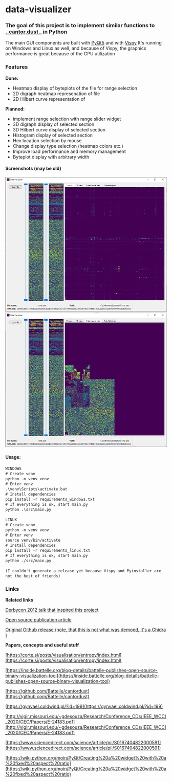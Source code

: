 # data-visualizer

### The goal of this project is to implement similar functions to [..cantor.dust..](https://sites.google.com/site/xxcantorxdustxx/) in Python

The main GUI components are built with [PyQt5](https://pypi.org/project/PyQt5/) and with [Vispy](https://vispy.org/gallery/scene/index.html)
It's running on Windows and Linux as well, and because of Vispy, the graphics performance is great because of the GPU utilization

### Features
**Done:**
- Heatmap display of byteplots of the file for range selection
- 2D digraph heatmap represenation of file
- 2D Hilbert curve representation of 

**Planned:**
- implement range selection with range slider widget
- 3D digraph display of selected section
- 3D Hilbert curve display of selected section
- Histogram display of selected section
- Hex location selection by mouse
- Change display type selection (heatmap colors etc.)
- Improve load performance and memory management
- Byteplot display with arbitrary width

#### Screenshots (may be old)
![2D digraph](./screenshots/2d-digraph-view.png)  ![Hilbert curve view](./screenshots/2d-hilbert-curve-view.png)

#### Usage:
```
WINDOWS
# Create venv
python -m venv venv
# Enter venv
.\venv\Scripts\activate.bat
# Install dependencies
pip install -r requirements_windows.txt
# If everything is ok, start main.py
python .\src\main.py

LINUX
# Create venv
python -m venv venv
# Enter venv
source venv/bin/activate
# Install dependencies
pip install -r requirements_linux.txt
# If everything is ok, start main.py
python ./src/main.py

(I couldn't generate a release yet because Vispy and Pyinstaller are not the best of friends)
```

### Links

**Related links**

[Derbycon 2012 talk that inspired this project](https://www.youtube.com/watch?v=4bM3Gut1hIk)

[Open source publication article](https://inside.battelle.org/blog-details/battelle-publishes-open-source-binary-visualization-tool)

[Original Github release (note, that this is not what was demoed, it's a Ghidra )](https://github.com/Battelle/cantordust)

**Papers, concepts and useful stuff**

[https://corte.si/posts/visualisation/entropy/index.html](https://corte.si/posts/visualisation/entropy/index.html)

[https://inside.battelle.org/blog-details/battelle-publishes-open-source-binary-visualization-tool](https://inside.battelle.org/blog-details/battelle-publishes-open-source-binary-visualization-tool)

[https://github.com/Battelle/cantordust](https://github.com/Battelle/cantordust)

[https://gynvael.coldwind.pl/?id=199](https://gynvael.coldwind.pl/?id=199)

[http://vigir.missouri.edu/~gdesouza/Research/Conference_CDs/IEEE_WCCI_2020/CEC/Papers/E-24183.pdf](http://vigir.missouri.edu/~gdesouza/Research/Conference_CDs/IEEE_WCCI_2020/CEC/Papers/E-24183.pdf)

[https://www.sciencedirect.com/science/article/pii/S0167404822000591](https://www.sciencedirect.com/science/article/pii/S0167404822000591)

[https://wiki.python.org/moin/PyQt/Creating%20a%20widget%20with%20a%20fixed%20aspect%20ratio](https://wiki.python.org/moin/PyQt/Creating%20a%20widget%20with%20a%20fixed%20aspect%20ratio)
